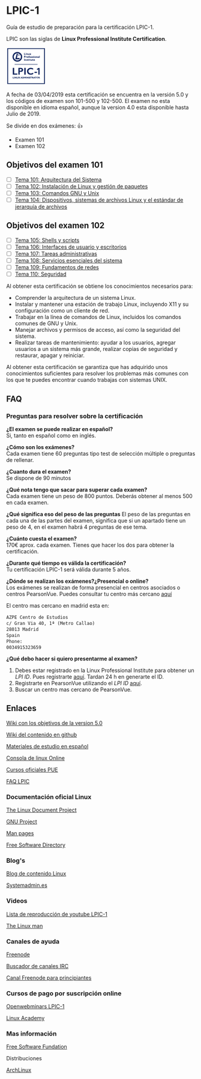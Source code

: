 # LPIC-1

Guía de estudio de preparación para la certificación LPIC-1.

LPIC son las siglas de **Linux Professional Institute Certification**.

![logo_lpic](img/LPIC-1-Small.png)

A fecha de 03/04/2019 esta certificación se encuentra en la versión 5.0 y los códigos de examen son 101-500 y 102-500. El examen no esta disponible en idioma español, aunque la version 4.0 esta disponible hasta Julio de 2019.

Se divide en dos exámenes: :+1:

- Examen 101
- Examen 102

## Objetivos del examen 101

- [ ] [Tema 101: Arquitectura del Sistema](docs/101-500/Tema_101.md)
- [ ] [Tema 102: Instalación de Linux y gestión de paquetes](docs/101-500/Tema_102.md)
- [ ] [Tema 103: Comandos GNU y Unix](docs/101-500/Tema_103.md)
- [ ] [Tema 104: Dispositivos, sistemas de archivos Linux y el estándar de jerarquía de archivos](docs/101-500/Tema_104.md)

## Objetivos del examen 102

- [ ] [Tema 105: Shells y scripts](docs/102-500/Tema_105.md)
- [ ] [Tema 106: Interfaces de usuario y escritorios](docs/102-500/Tema_106.md)
- [ ] [Tema 107: Tareas administrativas](docs/102-500/Tema_106.md)
- [ ] [Tema 108: Servicios esenciales del sistema](docs/102-500/Tema_107.md)
- [ ] [Tema 109: Fundamentos de redes](docs/102-500/Tema_108.md)
- [ ] [Tema 110: Seguridad](docs/102-500/Tema_109.md)

Al obtener esta certificación se obtiene los conocimientos necesarios para:

- Comprender la arquitectura de un sistema Linux.
- Instalar y mantener una estación de trabajo Linux, incluyendo X11 y su configuración como un cliente de red.
- Trabajar en la línea de comandos de Linux, incluidos los comandos comunes de GNU y Unix.
- Manejar archivos y permisos de acceso, así como la seguridad del sistema.
- Realizar tareas de mantenimiento: ayudar a los usuarios, agregar usuarios a un sistema más grande, realizar copias de seguridad y restaurar, apagar y reiniciar.

Al obtener esta certificación se garantiza que has adquirido unos conocimientos suficientes para resolver los problemas más comunes con los que te puedes encontrar cuando trabajas con sistemas UNIX.

## FAQ

### Preguntas para resolver sobre la certificación

**¿El examen se puede realizar en español?**  
Si, tanto en español como en inglés.

**¿Cómo son los exámenes?**  
Cada examen tiene 60 preguntas tipo test de selección múltiple o preguntas de rellenar.

**¿Cuanto dura el examen?**  
Se dispone de 90 minutos

**¿Qué nota tengo que sacar para superar cada examen?**  
Cada examen tiene un peso de 800 puntos. Deberás obtener al menos 500 en cada examen.

**¿Qué significa eso del peso de las preguntas**
El peso de las preguntas en cada una de las partes del examen, significa que si un apartado tiene un peso de 4, en el examen habrá 4 preguntas de ese tema.

**¿Cuánto cuesta el examen?**  
170€ aprox. cada examen. Tienes que hacer los dos para obtener la certificación.

**¿Durante qué tiempo es válida la certificación?**  
Tu certificación LPIC-1 será válida durante 5 años.

**¿Dónde se realizan los exámenes?¿Presencial o online?**  
Los exámenes se realizan de forma presencial en centros asociados o centros PearsonVue. Puedes consultar tu centro más cercano [aquí](https://wsr.pearsonvue.com/testtaker/registration/SelectTestCenterProximity/LINUXPROFESSION?conversationId=1290514)

El centro mas cercano en madrid esta en:

```
AZPE Centro de Estudios
c/ Gran Via 40, 1ª (Metro Callao)
28013 Madrid
Spain
Phone:
0034915323659
```

**¿Qué debo hacer si quiero presentarme al examen?**

1. Debes estar registrado en la Linux Professional Institute para obtener un _LPI ID_. Pues registrarte [aquí](https://cs.lpi.org/caf/Xamman/register). Tardan 24 h en generarte el ID.
2. Registrarte en PearsonVue utilizando el _LPI ID_ [aquí](https://home.pearsonvue.com/lpi).
3. Buscar un centro mas cercano de PearsonVue.

## Enlaces

[Wiki con los objetivos de la version 5.0](<https://wiki.lpi.org/wiki/LPIC-1_Objectives_V5.0(ES)>)

[Wiki del contenido en github](https://github.com/appijumbo/Linux-LPIC-1/wiki)

[Materiales de estudio en español](http://www.lpifit.com/course/)

[Consola de linux Online](https://www.tutorialspoint.com/unix_terminal_online.php)

[Cursos oficiales PUE](https://www.pue.es/cursos/lpi)

[FAQ LPIC](mbRadvvMT51IjsN8gsTz)

### Documentación oficial Linux

[The Linux Document Project](http://www.tldp.org/)

[GNU Project](http://www.gnu.org/doc/)

[Man pages](https://linux.die.net/man/)

[Free Software Directory](https://directory.fsf.org/wiki/Main_Page)

### Blog's

[Blog de contenido Linux](http://www.linuxlinks.com)

[Systemadmin.es](http://systemadmin.es/)

### Videos

[Lista de reproducción de youtube LPIC-1](https://www.youtube.com/watch?v=Fov9nM-AbSw&list=PLD_mb6U5Xp95cX_CDO3Cg-p8370lPwRR2)

[The Linux man](https://www.youtube.com/channel/UCVQ7kPpJJ2FA_iYl8Wtx0SA)

### Canales de ayuda

[Freenode](https://webchat.freenode.net)

[Buscador de canales IRC](http://irc.netsplit.de/channels/)

[Canal Freenode para principiantes](http://irc2go.com/webchat/?net=freenode&room=%23linux-beginners)

### Cursos de pago por suscripción online

[Openwebminars LPIC-1 ](https://openwebinars.net/carreras/certificacion-lpic-1/)

[Linux Academy](https://linuxacademy.com/cp/modules/view/id/214)

### Mas información

[Free Software Fundation](https://www.fsf.org/)

Distribuciones

[ArchLinux](<https://wiki.archlinux.org/index.php/Main_page_(Espa%C3%B1ol)>)

